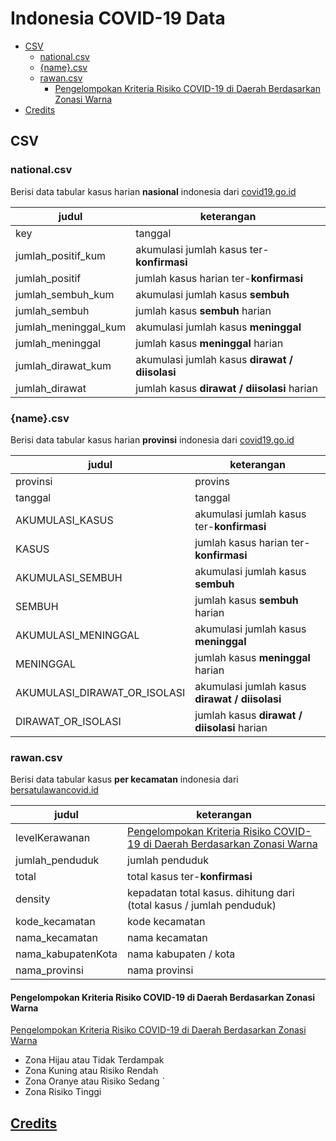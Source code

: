 # Indonesia COVID-19 Data

- [CSV](#csv)
  - [national.csv](#nationalcsv)
  - [{name}.csv](#namecsv)
  - [rawan.csv](#rawancsv)
    - [Pengelompokan Kriteria Risiko COVID-19 di Daerah Berdasarkan Zonasi Warna](#pengelompokan-kriteria-risiko-covid-19-di-daerah-berdasarkan-zonasi-warna)
- [Credits](#credits)

## CSV

### national.csv

Berisi data tabular kasus harian **nasional** indonesia dari [covid19.go.id](https://covid19.go.id/peta-sebaran)

| judul                | keterangan                                     |
| -------------------- | ---------------------------------------------- |
| key                  | tanggal                                        |
| jumlah_positif_kum   | akumulasi jumlah kasus ter-**konfirmasi**      |
| jumlah_positif       | jumlah kasus harian ter-**konfirmasi**         |
| jumlah_sembuh_kum    | akumulasi jumlah kasus **sembuh**              |
| jumlah_sembuh        | jumlah kasus **sembuh** harian                 |
| jumlah_meninggal_kum | akumulasi jumlah kasus **meninggal**           |
| jumlah_meninggal     | jumlah kasus **meninggal** harian              |
| jumlah_dirawat_kum   | akumulasi jumlah kasus **dirawat / diisolasi** |
| jumlah_dirawat       | jumlah kasus **dirawat / diisolasi** harian    |

### {name}.csv

Berisi data tabular kasus harian **provinsi** indonesia dari [covid19.go.id](https://covid19.go.id/peta-sebaran)

| judul                        | keterangan                                     |
| ---------------------------- | ---------------------------------------------- |
| provinsi                     | provins                                        |
| tanggal                      | tanggal                                        |
| AKUMULASI_KASUS              | akumulasi jumlah kasus ter-**konfirmasi**      |
| KASUS                        | jumlah kasus harian ter-**konfirmasi**         |
| AKUMULASI_SEMBUH             | akumulasi jumlah kasus **sembuh**              |
| SEMBUH                       | jumlah kasus **sembuh** harian                 |
| AKUMULASI_MENINGGAL          | akumulasi jumlah kasus **meninggal**           |
| MENINGGAL                    | jumlah kasus **meninggal** harian              |
| AKUMULASI_DIRAWAT_OR_ISOLASI | akumulasi jumlah kasus **dirawat / diisolasi** |
| DIRAWAT_OR_ISOLASI           | jumlah kasus **dirawat / diisolasi** harian    |

### rawan.csv

Berisi data tabular kasus **per kecamatan** indonesia dari [bersatulawancovid.id](https://www.bersatulawancovid.id/)

| judul              | keterangan                                                                                                                                              |
| ------------------ | ------------------------------------------------------------------------------------------------------------------------------------------------------- |
| levelKerawanan     | [Pengelompokan Kriteria Risiko COVID-19 di Daerah Berdasarkan Zonasi Warna](#pengelompokan-kriteria-risiko-covid-19-di-daerah-berdasarkan-zonasi-warna) |
| jumlah_penduduk    | jumlah penduduk                                                                                                                                         |
| total              | total kasus ter-**konfirmasi**                                                                                                                          |
| density            | kepadatan total kasus. dihitung dari (total kasus / jumlah penduduk)                                                                                    |
| kode_kecamatan     | kode kecamatan                                                                                                                                          |
| nama_kecamatan     | nama kecamatan                                                                                                                                          |
| nama_kabupatenKota | nama kabupaten / kota                                                                                                                                   |
| nama_provinsi      | nama provinsi                                                                                                                                           |

#### Pengelompokan Kriteria Risiko COVID-19 di Daerah Berdasarkan Zonasi Warna

[Pengelompokan Kriteria Risiko COVID-19 di Daerah Berdasarkan Zonasi Warna](https://bnpb.go.id/berita/pengelompokan-kriteria-risiko-covid19-di-daerah-berdasarkan-zonasi-warna)

- Zona Hijau atau Tidak Terdampak
- Zona Kuning atau Risiko Rendah
- Zona Oranye atau Risiko Sedang `
- Zona Risiko Tinggi

## [Credits](https://github.com/aiosk/covidn/#credits)
